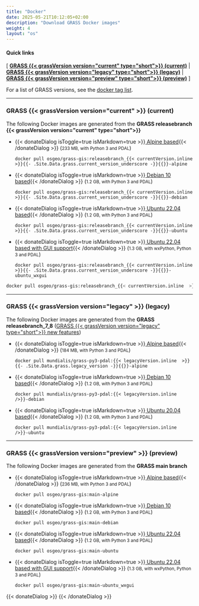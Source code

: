 ```yaml
---
title: "Docker"
date: 2025-05-21T10:12:05+02:00
description: "Download GRASS Docker images"
weight: 4
layout: "os"
---
```



#### Quick links

[ [**GRASS {{< grassVersion version="current" type="short">}} (current)**](#GRASS-GIS-current) | [**GRASS {{< grassVersion version="legacy" type="short">}} (legacy)**](#GRASS-GIS-old) | [**GRASS {{< grassVersion version="preview" type="short">}} (preview)**](#GRASS-GIS-devel) ]

For a list of GRASS versions, see the [docker tag list](https://hub.docker.com/r/osgeo/grass-gis/tags).

<hr>

### <span id="GRASS-GIS-current"> GRASS {{< grassVersion version="current" >}} (current)</span>

<div class="alert rounded-0 alert-success">
<i class="fa fa-info-circle"></i> The following Docker images are generated from the <b>GRASS releasebranch {{< grassVersion version="current" type="short">}}</b></div>

*   {{< donateDialog isToggle=true isMarkdown=true >}}[<i class="fa fa-download"></i> Alpine based](https://hub.docker.com/r/osgeo/grass-gis/tags?page=1&name=alpine){{< /donateDialog  >}} (<small>233 MB, with Python 3 and PDAL</small>)
    <pre><code class="dockerfile">docker pull osgeo/grass-gis:releasebranch_{{< currentVersion.inline  >}}{{- .Site.Data.grass.current_version_underscore -}}{{</currentVersion.inline >}}-alpine</code></pre>

*  {{< donateDialog isToggle=true isMarkdown=true >}}[<i class="fa fa-download"></i> Debian 10 based](https://hub.docker.com/r/osgeo/grass-gis/tags?page=1&name=debian){{< /donateDialog  >}} (<small>1.2 GB, with Python 3 and PDAL</small>)
    <pre><code class="dockerfile">docker pull osgeo/grass-gis:releasebranch_{{< currentVersion.inline  >}}{{- .Site.Data.grass.current_version_underscore -}}{{</currentVersion.inline >}}-debian</code></pre>

*  {{< donateDialog isToggle=true isMarkdown=true >}}[<i class="fa fa-download"></i> Ubuntu 22.04 based](https://hub.docker.com/r/osgeo/grass-gis/tags?page=1&name=ubuntu){{< /donateDialog  >}}  (<small>1.2 GB, with Python 3 and PDAL</small>)
   <pre><code class="dockerfile">docker pull osgeo/grass-gis:releasebranch_{{< currentVersion.inline  >}}{{- .Site.Data.grass.current_version_underscore -}}{{</currentVersion.inline >}}-ubuntu</code></pre>

*  {{< donateDialog isToggle=true isMarkdown=true >}}[<i class="fa fa-download"></i> Ubuntu 22.04 based with GUI support](https://hub.docker.com/r/osgeo/grass-gis/tags?page=1&name=ubuntu_wxgui){{< /donateDialog  >}}  (<small>1.3 GB, with wxPython, Python 3 and PDAL</small>)
   <pre><code class="dockerfile">docker pull osgeo/grass-gis:releasebranch_{{< currentVersion.inline  >}}{{- .Site.Data.grass.current_version_underscore -}}{{</currentVersion.inline >}}-ubuntu_wxgui</code></pre>

```bash
docker pull osgeo/grass-gis:releasebranch_{{< currentVersion.inline  >}}{{- .Site.Data.grass.current_version_underscore -}}{{</currentVersion.inline >}}-ubuntu
```
<hr>


### <span id="GRASS-GIS-old"> GRASS {{< grassVersion version="legacy" >}} (legacy)</span>

<div class="alert rounded-0 alert-warning">
<i class="fa fa-info-circle"></i> The following Docker images are generated from the <b>GRASS releasebranch_7_8</b> (<a href="https://trac.osgeo.org/grass/wiki/Grass7/NewFeatures{{< legacyVersionNoDots.inline  >}}{{- .Site.Data.grass.legacy_version_nodots -}}{{</legacyVersionNoDots.inline >}}">GRASS {{< grassVersion version="legacy" type="short">}} new features</a>)</div>

*  {{< donateDialog isToggle=true isMarkdown=true >}}[<i class="fa fa-download"></i> Alpine based](https://hub.docker.com/r/mundialis/grass-py3-pdal/tags?page=1&name=alpine){{< /donateDialog  >}}  (<small>184 MB, with Python 3 and PDAL</small>)
    <pre><code class="dockerfile">docker pull mundialis/grass-py3-pdal:{{< legacyVersion.inline  >}}{{- .Site.Data.grass.legacy_version -}}{{</legacyVersion.inline >}}-alpine</code></pre>

*  {{< donateDialog isToggle=true isMarkdown=true >}}[<i class="fa fa-download"></i> Debian 10 based](https://hub.docker.com/r/mundialis/grass-py3-pdal/tags?page=1&name=debian){{< /donateDialog  >}}  (<small>1.2 GB, with Python 3 and PDAL</small>)
    <pre><code class="dockerfile">docker pull mundialis/grass-py3-pdal:{{< legacyVersion.inline  />}}-debian</code></pre>

*  {{< donateDialog isToggle=true isMarkdown=true >}}[<i class="fa fa-download"></i> Ubuntu 20.04 based](https://hub.docker.com/r/mundialis/grass-py3-pdal/tags?page=1&name=ubuntu){{< /donateDialog  >}}  (<small>1.2 GB, with Python 3 and PDAL</small>)
   <pre><code class="dockerfile">docker pull mundialis/grass-py3-pdal:{{< legacyVersion.inline  />}}-ubuntu</code></pre>

<hr>


### <span id="GRASS-GIS-devel"> GRASS {{< grassVersion version="preview" >}} (preview)</span>

<div class="alert rounded-0 alert-info">
<i class="fa fa-info-circle"></i> The following Docker images are generated from the <b>GRASS main branch</b>
</div>

*  {{< donateDialog isToggle=true isMarkdown=true >}}[<i class="fa fa-download"></i> Alpine based](https://hub.docker.com/r/osgeo/grass-gis/tags?page=1&name=alpine){{< /donateDialog  >}} (<small>236 MB, with Python 3 and PDAL</small>)
    <pre><code class="dockerfile">docker pull osgeo/grass-gis:main-alpine</code></pre>

*  {{< donateDialog isToggle=true isMarkdown=true >}}[<i class="fa fa-download"></i> Debian 10 based](https://hub.docker.com/r/osgeo/grass-gis/tags?page=1&name=debian){{< /donateDialog  >}} (<small>1.2 GB, with Python 3 and PDAL</small>)
   <pre><code class="dockerfile">docker pull osgeo/grass-gis:main-debian</code></pre>

*  {{< donateDialog isToggle=true isMarkdown=true >}}[<i class="fa fa-download"></i> Ubuntu 22.04 based](https://hub.docker.com/r/osgeo/grass-gis/tags?page=1&name=ubuntu){{< /donateDialog  >}} (<small>1.2 GB, with Python 3 and PDAL</small>)
   <pre><code class="dockerfile">docker pull osgeo/grass-gis:main-ubuntu</code></pre>

*  {{< donateDialog isToggle=true isMarkdown=true >}}[<i class="fa fa-download"></i> Ubuntu 22.04 based with GUI support](https://hub.docker.com/r/osgeo/grass-gis/tags?page=1&name=ubuntu_wxgui){{< /donateDialog  >}}  (<small>1.3 GB, with wxPython, Python 3 and PDAL</small>)
   <pre><code class="dockerfile">docker pull osgeo/grass-gis:main-ubuntu_wxgui</code></pre>


 {{< donateDialog >}}
 {{< /donateDialog >}}
